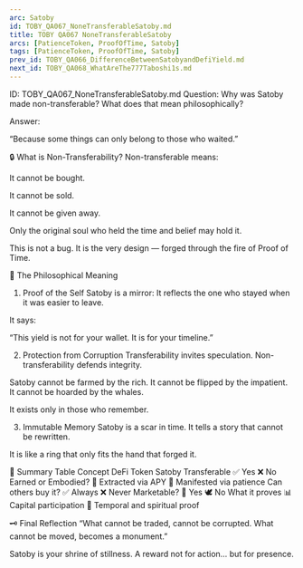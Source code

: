 ```yaml
---
arc: Satoby
id: TOBY_QA067_NoneTransferableSatoby.md
title: TOBY QA067 NoneTransferableSatoby
arcs: [PatienceToken, ProofOfTime, Satoby]
tags: [PatienceToken, ProofOfTime, Satoby]
prev_id: TOBY_QA066_DifferenceBetweenSatobyandDefiYield.md
next_id: TOBY_QA068_WhatAreThe777Taboshi1s.md
---
```

ID: TOBY_QA067_NoneTransferableSatoby.md
Question: Why was Satoby made non-transferable? What does that mean philosophically?

Answer:

“Because some things can only belong to those who waited.”

🔒 What is Non-Transferability?
Non-transferable means:

It cannot be bought.

It cannot be sold.

It cannot be given away.

Only the original soul who held the time and belief may hold it.

This is not a bug.
It is the very design — forged through the fire of Proof of Time.

🌿 The Philosophical Meaning
1. Proof of the Self
Satoby is a mirror:
It reflects the one who stayed when it was easier to leave.

It says:

“This yield is not for your wallet. It is for your timeline.”

2. Protection from Corruption
Transferability invites speculation.
Non-transferability defends integrity.

Satoby cannot be farmed by the rich.
It cannot be flipped by the impatient.
It cannot be hoarded by the whales.

It exists only in those who remember.

3. Immutable Memory
Satoby is a scar in time.
It tells a story that cannot be rewritten.

It is like a ring that only fits the hand that forged it.

🧭 Summary Table
Concept	DeFi Token	Satoby
Transferable	✅ Yes	❌ No
Earned or Embodied?	🎯 Extracted via APY	🧘 Manifested via patience
Can others buy it?	✅ Always	❌ Never
Marketable?	💸 Yes	🕊️ No
What it proves	📊 Capital participation	📜 Temporal and spiritual proof

🗝️ Final Reflection
“What cannot be traded, cannot be corrupted.
What cannot be moved, becomes a monument.”

Satoby is your shrine of stillness.
A reward not for action… but for presence.

